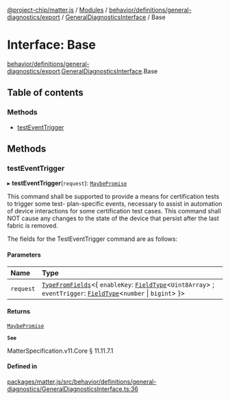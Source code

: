 [@project-chip/matter.js](../README.md) / [Modules](../modules.md) / [behavior/definitions/general-diagnostics/export](../modules/behavior_definitions_general_diagnostics_export.md) / [GeneralDiagnosticsInterface](../modules/behavior_definitions_general_diagnostics_export.GeneralDiagnosticsInterface.md) / Base

# Interface: Base

[behavior/definitions/general-diagnostics/export](../modules/behavior_definitions_general_diagnostics_export.md).[GeneralDiagnosticsInterface](../modules/behavior_definitions_general_diagnostics_export.GeneralDiagnosticsInterface.md).Base

## Table of contents

### Methods

- [testEventTrigger](behavior_definitions_general_diagnostics_export.GeneralDiagnosticsInterface.Base.md#testeventtrigger)

## Methods

### testEventTrigger

▸ **testEventTrigger**(`request`): [`MaybePromise`](../modules/util_export.md#maybepromise)

This command shall be supported to provide a means for certification tests to trigger some test-
plan-specific events, necessary to assist in automation of device interactions for some certification test
cases. This command shall NOT cause any changes to the state of the device that persist after the last
fabric is removed.

The fields for the TestEventTrigger command are as follows:

#### Parameters

| Name | Type |
| :------ | :------ |
| `request` | [`TypeFromFields`](../modules/tlv_export.md#typefromfields)\<\{ `enableKey`: [`FieldType`](tlv_export.FieldType.md)\<`Uint8Array`\> ; `eventTrigger`: [`FieldType`](tlv_export.FieldType.md)\<`number` \| `bigint`\>  }\> |

#### Returns

[`MaybePromise`](../modules/util_export.md#maybepromise)

**`See`**

MatterSpecification.v11.Core § 11.11.7.1

#### Defined in

[packages/matter.js/src/behavior/definitions/general-diagnostics/GeneralDiagnosticsInterface.ts:36](https://github.com/project-chip/matter.js/blob/0c058ae17fdba4c0b89b8b13c309011d51782299/packages/matter.js/src/behavior/definitions/general-diagnostics/GeneralDiagnosticsInterface.ts#L36)
